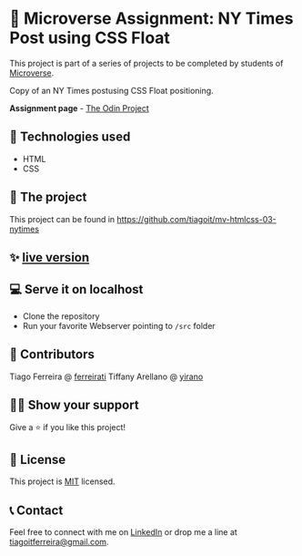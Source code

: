 # 📃 Microverse Assignment: NY Times Post using CSS Float
This project is part of a series of projects to be completed by students of [Microverse](https://www.microverse.org/ 'The Global School for Remote Software Developers!').

Copy of an NY Times postusing CSS Float positioning.

**Assignment page** - [The Odin Project](https://www.theodinproject.com/courses/html5-and-css3/lessons/positioning-and-floating-elements)

## 📡 Technologies used
- HTML
- CSS

## 🚀 The project
This project can be found in https://github.com/tiagoit/mv-htmlcss-03-nytimes

## ✨ [live version](https://tiagoit.github.io/mv-htmlcss-03-nytimes/src/)

## 💻 Serve it on localhost
  - Clone the repository
  - Run your favorite Webserver pointing to `/src` folder

## 🤖 Contributors
Tiago Ferreira @ [ferreirati](https://github.com/tiagoit)
Tiffany Arellano @ [yirano](https://github.com/yirano)

## 🙋‍♂ Show your support
Give a ⭐️ if you like this project!

## 📝 License
This project is [MIT](https://github.com/tiagoit/mv-htmlcss-03-nytimes/license.txt) licensed.

## 📞 Contact
Feel free to connect with me on [LinkedIn](https://www.linkedin.com/in/tiagoit-dev/) or drop me a line at <tiagoitferreira@gmail.com>.
